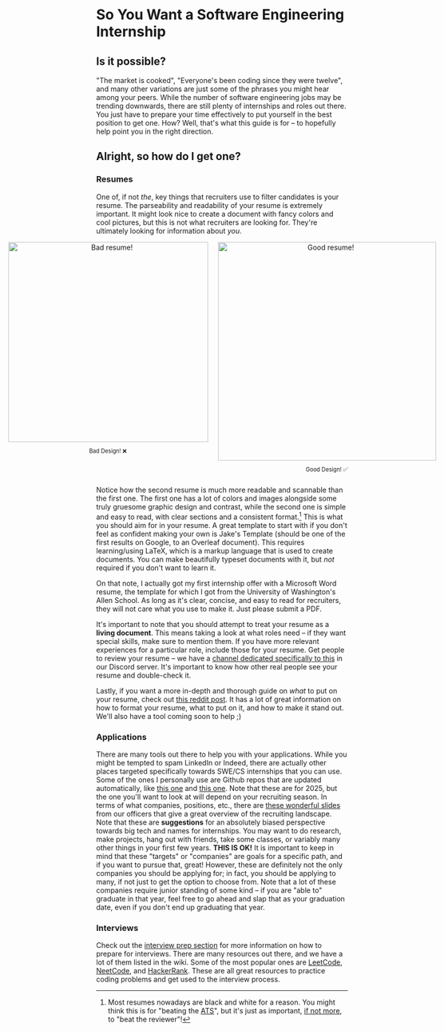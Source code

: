 # So You Want a Software Engineering Internship

## Is it possible?

"The market is cooked", "Everyone's been coding since they were twelve", and many other variations are just some of the phrases you might hear among your peers.
While the number of software engineering jobs may be trending downwards, there are still plenty of internships and roles out there. You just have to prepare your time effectively to put yourself in the best position to get one. How? Well, that's what this guide is for – to hopefully help point you in the right direction.

## Alright, so how do I get one?

### Resumes

One of, if not _the_, key things that recruiters use to filter candidates is your resume. The parseability and readability of your resume is extremely important. It might look nice to create a document with fancy colors and cool pictures, but this is not what recruiters are looking for. They're ultimately looking for information about _you_.

<!-- center this image on the page -->
<!-- and add a caption that says "Bad Design!" -->
<!-- also make these two images inline (together) -->
<div style="text-align: center; display: flex; flex-direction: row; justify-content: center; gap: 20px;">
  <div>
    <img src="https://growthhackyourcareer.com/wp-content/uploads/2020/04/best-color-resume-724x1024.png" alt="Bad resume!" width="400"/>
    <p style="font-size: 0.8em;">Bad Design! ❌</p>
  </div>
  <div>
    <img src="../../../assets/jakes-resume.png" alt="Good resume!" width="437"/>
    <p style="font-size: 0.8em;">Good Design! ✅</p>
  </div>
</div>

Notice how the second resume is much more readable and scannable than the first one. The first one has a lot of colors and images alongside some truly gruesome graphic design and contrast, while the second one is simple and easy to read, with clear sections and a consistent format.[^1] This is what you should aim for in your resume. A great template to start with if you don't feel as confident making your own is Jake's Template (should be one of the first results on Google, to an Overleaf document). This requires learning/using LaTeX, which is a markup language that is used to create documents. You can make beautifully typeset documents with it, but _not_ required if you don't want to learn it.

On that note, I actually got my first internship offer with a Microsoft Word resume, the template for which I got from the University of Washington's Allen School. As long as it's clear, concise, and easy to read for recruiters, they will not care what you use to make it. Just please submit a PDF.

It's important to note that you should attempt to treat your resume as a **living document**. This means taking a look at what roles need – if they want special skills, make sure to mention them. If you have more relevant experiences for a particular role, include those for your resume. Get people to review your resume – we have a [channel dedicated specifically to this](https://discord.com/channels/960050427657863218/1171196028955918506) in our Discord server. It's important to know how other real people see your resume and double-check it.

Lastly, if you want a more in-depth and thorough guide on _what_ to put on your resume, check out [this reddit post](https://www.reddit.com/r/EngineeringResumes/wiki/index/). It has a lot of great information on how to format your resume, what to put on it, and how to make it stand out. We'll also have a tool coming soon to help ;)

### Applications

There are many tools out there to help you with your applications. While you might be tempted to spam LinkedIn or Indeed, there are actually other places targeted specifically towards SWE/CS internships that you can use. Some of the ones I personally use are Github repos that are updated automatically, like [this one](https://github.com/speedyapply/2025-SWE-College-Jobs) and [this one](https://github.com/SimplifyJobs/Summer2025-Internships). Note that these are for 2025, but the one you'll want to look at will depend on your recruiting season. In terms of what companies, positions, etc., there are [these wonderful slides](https://docs.google.com/presentation/d/1nLvA6lx-dqfBRvrilZaOymgcUkIisP0DDcb5ZsNPUsU/edit?usp=sharing) from our officers that give a great overview of the recruiting landscape. Note that these are **suggestions** for an absolutely biased perspective towards big tech and names for internships. You may want to do research, make projects, hang out with friends, take some classes, or variably many other things in your first few years. **THIS IS OK!** It is important to keep in mind that these "targets" or "companies" are goals for a specific path, and if you want to pursue that, great! However, these are definitely not the only companies you should be applying for; in fact, you should be applying to many, if not just to get the option to choose from. Note that a lot of these companies require junior standing of some kind – if you are "able to" graduate in that year, feel free to go ahead and slap that as your graduation date, even if you don't end up graduating that year.

### Interviews

Check out the [interview prep section](../interview-prep/) for more information on how to prepare for interviews. There are many resources out there, and we have a lot of them listed in the wiki. Some of the most popular ones are [LeetCode](https://leetcode.com/), [NeetCode](https://neetcode.io), and [HackerRank](https://www.hackerrank.com/). These are all great resources to practice coding problems and get used to the interview process.

[^1]: Most resumes nowadays are black and white for a reason. You might think this is for "beating the [ATS](https://simplify.jobs/blog/how-to-write-an-ats-optimized-resume/)", but it's just as important, [if not more](https://www.reddit.com/r/recruiting/comments/1bw5pmn/does_your_ats_really_parse_throughfilter_resumes/), to "beat the reviewer"!
